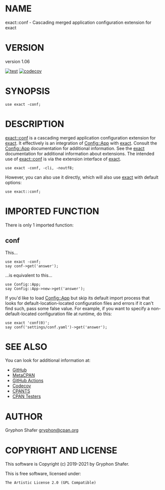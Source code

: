 # NAME

exact::conf - Cascading merged application configuration extension for exact

# VERSION

version 1.06

[![test](https://github.com/gryphonshafer/exact-conf/workflows/test/badge.svg)](https://github.com/gryphonshafer/exact-conf/actions?query=workflow%3Atest)
[![codecov](https://codecov.io/gh/gryphonshafer/exact-conf/graph/badge.svg)](https://codecov.io/gh/gryphonshafer/exact-conf)

# SYNOPSIS

    use exact -conf;

# DESCRIPTION

[exact::conf](https://metacpan.org/pod/exact%3A%3Aconf) is a cascading merged application configuration extension for
[exact](https://metacpan.org/pod/exact). It effectively is an integration of [Config::App](https://metacpan.org/pod/Config%3A%3AApp) with [exact](https://metacpan.org/pod/exact).
Consult the [Config::App](https://metacpan.org/pod/Config%3A%3AApp) documentation for additional information.
See the [exact](https://metacpan.org/pod/exact) documentation for additional information about
extensions. The intended use of [exact::conf](https://metacpan.org/pod/exact%3A%3Aconf) is via the extension interface
of [exact](https://metacpan.org/pod/exact).

    use exact -conf, -cli, -noutf8;

However, you can also use it directly, which will also use [exact](https://metacpan.org/pod/exact) with
default options:

    use exact::conf;

# IMPORTED FUNCTION

There is only 1 imported function:

## conf

This...

    use exact -conf;
    say conf->get('answer');

...is equivalent to this...

    use Config::App;
    say Config::App->new->get('answer');

If you'd like to load [Config::App](https://metacpan.org/pod/Config%3A%3AApp) but skip its default import process that
looks for default-location-located configuration files and errors if it can't
find such, pass some false value. For example, if you want to specify a
non-default-located configuration file at runtime, do this:

    use exact 'conf(0)';
    say conf('settings/conf.yaml')->get('answer');

# SEE ALSO

You can look for additional information at:

- [GitHub](https://github.com/gryphonshafer/exact-conf)
- [MetaCPAN](https://metacpan.org/pod/exact::conf)
- [GitHub Actions](https://github.com/gryphonshafer/exact-conf/actions)
- [Codecov](https://codecov.io/gh/gryphonshafer/exact-conf)
- [CPANTS](http://cpants.cpanauthors.org/dist/exact-conf)
- [CPAN Testers](http://www.cpantesters.org/distro/D/exact-conf.html)

# AUTHOR

Gryphon Shafer <gryphon@cpan.org>

# COPYRIGHT AND LICENSE

This software is Copyright (c) 2019-2021 by Gryphon Shafer.

This is free software, licensed under:

    The Artistic License 2.0 (GPL Compatible)
